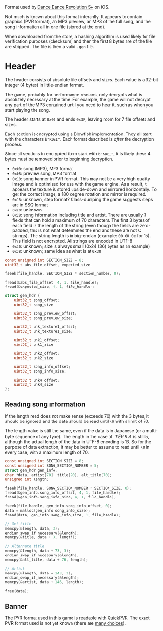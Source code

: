 Format used by [Dance Dance Revolution S+](https://itunes.apple.com/us/app/dancedancerevolution-s+-us/id300655935?mt=8) on iOS.

Not much is known about this format interanlly. It appears to contain graphics (PVR format), an MP3 preview, an MP3 of the full song, and the song information all in one file (stored at the end).

When downloaded from the store, a hashing algorithm is used likely for file verification purposes (checksum) and then the first 8 bytes are of the file are stripped. The file is then a valid `.gen` file.

# Header

The header consists of absolute file offsets and sizes. Each value is a 32-bit integer (4 bytes) in little-endian format.

The game, probably for performance reasons, only decrypts what is absolutely necessary at the time. For example, the game will not decrypt any part of the MP3 contained until you need to hear it, such as when you start playing the song.

The header starts at `0x00` and ends `0x3F`, leaving room for 7 file offsets and sizes.

Each section is encrypted using a Blowfish implementation. They all start with the characters `b"KDEI"`. Each format described is *after* the decryption process.

Since all sections in encrypted form start with `b"KDEI"`, it is likely these 4 bytes must be removed prior to beginning decryption.

* `0x00`: song (MP3), MP3 format
* `0x08`: preview song, MP3 format
* `0x10`: song banner in PVR format. This may not be a very high quality image and is optimised for use with the game engine. As a result, it appears the texture is stored upside-down and mirrored horizontally. To get the correct image, a 180 degree rotation and mirror is required.
* `0x18`: unknown, step format? Class-dumping the game suggests steps are in SSQ format
* `0x20`: unknown
* `0x28`: song information including title and artist. There are usually 3 fields that can hold a maximum of 70 characters. The first 3 bytes of each field is the length of the string (even though the fields are zero-padded, this is not what determines the end and these are not C strings). The string length is in big-endian (example: `00 00 0e` for 15). This field is not encrypted. All strings are encoded in UTF-8
* `0x30`: unknown; size is always small (0x24 (36) bytes as an example)
* `0x38`: unknown; same idea as what is at `0x30`

```c
const unsigned int SECTION_SIZE = 8;
uint32_t abs_file_offset, expected_size;

fseek(file_handle, SECTION_SIZE * section_number, 0);

fread(&abs_file_offset, 4, 1, file_handle);
fread(&expected_size, 4, 1, file_handle);
```

```c
struct gen_hdr {
    uint32_t song_offset;
    uint32_t song_size;

    uint32_t song_preview_offset;
    uint32_t song_preview_size;

    uint32_t unk_texture1_offset;
    uint32_t unk_texture1_size;

    uint32_t unk1_offset;
    uint32_t unk1_size;

    uint32_t unk2_offset;
    uint32_t unk2_size;

    uint32_t song_info_offset;
    uint32_t song_info_size;

    uint32_t unk4_offset;
    uint32_t unk4_size;
};
```

## Reading song information

If the length read does not make sense (exceeds 70) with the 3 bytes, it should be ignored and the data should be read until `\0` with a limit of 70.

The length value is still the same, even if the data is in Japanese (or a multi-byte sequence of any type). The length in the case of *ＴЁЯＲＡ* is still 5, although the actual length of the data in UTF-8 encoding is 13. So for the purpose of data extraction, it may be better to assume to read until `\0` in every case, with a maximum length of 70.

```c
const unsigned int SECTION_SIZE = 8;
const unsigned int SONG_SECTION_NUMBER = 5;
struct gen_hdr gen_info;
char *data, artist[70], title[70], alt_title[70];
unsigned int length;

fseek(file_handle, SONG_SECTION_NUMBER * SECTION_SIZE, 0);
fread(&gen_info.song_info_offset, 4, 1, file_handle);
fread(&gen_info.song_info_size, 4, 1, file_handle);

fseek(file_handle, gen_info.song_info_offset, 0);
data = malloc(gen_info.song_info_size);
fread(data, gen_info.song_info_size, 1, file_handle);

// Get title
memcpy(&length, data, 3);
endian_swap_if_necessary(&length);
memcpy(&title, data + 3, length);

// Alternate title
memcpy(&length, data + 73, 3);
endian_swap_if_necessary(&length);
memcpy(&alt_title, data + 76, length);

// Artist
memcpy(&length, data + 143, 3);
endian_swap_if_necessary(&length);
memcpy(&artist, data + 146, length);

free(data);
```

## Banner

The PVR format used in this game is readable with [QuickPVR](https://github.com/Volcore/quickpvr). The exact PVR format used is not yet known (there are [many choices](https://github.com/Volcore/quickpvr/blob/master/pvr.cc#L70)).

